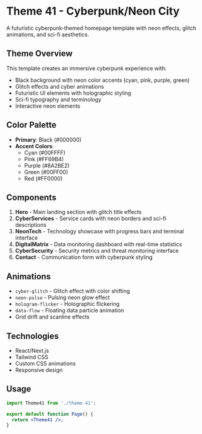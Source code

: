 # Theme 41 - Cyberpunk/Neon City

A futuristic cyberpunk-themed homepage template with neon effects, glitch animations, and sci-fi aesthetics.

## Theme Overview

This template creates an immersive cyberpunk experience with:
- Black background with neon color accents (cyan, pink, purple, green)
- Glitch effects and cyber animations
- Futuristic UI elements with holographic styling
- Sci-fi typography and terminology
- Interactive neon elements

## Color Palette

- **Primary**: Black (#000000)
- **Accent Colors**: 
  - Cyan (#00FFFF) 
  - Pink (#FF69B4)
  - Purple (#8A2BE2)
  - Green (#00FF00)
  - Red (#FF0000)

## Components

1. **Hero** - Main landing section with glitch title effects
2. **CyberServices** - Service cards with neon borders and sci-fi descriptions
3. **NeonTech** - Technology showcase with progress bars and terminal interface
4. **DigitalMatrix** - Data monitoring dashboard with real-time statistics
5. **CyberSecurity** - Security metrics and threat monitoring interface
6. **Contact** - Communication form with cyberpunk styling

## Animations

- `cyber-glitch` - Glitch effect with color shifting
- `neon-pulse` - Pulsing neon glow effect
- `hologram-flicker` - Holographic flickering
- `data-flow` - Floating data particle animation
- Grid drift and scanline effects

## Technologies

- React/Next.js
- Tailwind CSS
- Custom CSS animations
- Responsive design

## Usage

```jsx
import Theme41 from './theme-41';

export default function Page() {
  return <Theme41 />;
}
``` 